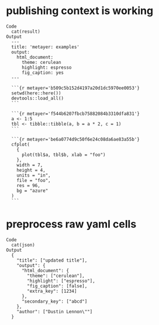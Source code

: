 # publishing context is working

    Code
      cat(result)
    Output
      ---
      title: 'metayer: examples'
      output:
        html_document:
          theme: cerulean
          highlight: espresso
          fig_caption: yes
      ---
      
      ```{r metayer='b509c5b152d4197a20d1dc5970ee0053'}
      setwd(here::here())
      devtools::load_all()
      ```
      
      ```{r metayer='f544b6207fbcb75882084b3310dfa831'}
      a <- 1:5
      tbl <- tibble::tibble(a, b = a * 2, c = 1)
      ```
      
      ```{r metayer='be6a0774d9c50f6e24c08da6ae83a55b'}
      cfplot(
        {
          plot(tbl$a, tbl$b, xlab = "foo")
        },
        width = 7,
        height = 4,
        units = "in",
        file = "foo",
        res = 96,
        bg = "azure"
      )
      ```

# preprocess raw yaml cells

    Code
      cat(json)
    Output
      {
        "title": ["updated title"],
        "output": {
          "html_document": {
            "theme": ["cerulean"],
            "highlight": ["espresso"],
            "fig_caption": [false],
            "extra_key": [1234]
          },
          "secondary_key": ["abcd"]
        },
        "author": ["Dustin Lennon\""]
      }

